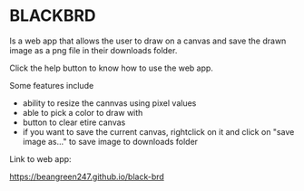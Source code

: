 # BLACKBRD

Is a web app that allows the user to draw on a canvas and save the drawn image as a png file in their downloads folder.

Click the help button to know how to use the web app.

Some features include
* ability to resize the cannvas using pixel values
* able to pick a color to draw with
* button to clear etire canvas
* if you want to save the current canvas, rightclick on it and click on "save image as..." to save image to downloads folder

Link to web app:

https://beangreen247.github.io/black-brd
